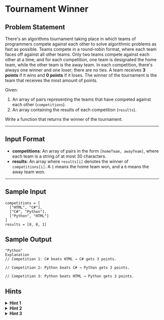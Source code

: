 # Tournament Winner

## Problem Statement

There's an algorithms tournament taking place in which teams of programmers compete against each other to solve algorithmic problems as fast as possible. Teams compete in a round-robin format, where each team faces off against all other teams. Only two teams compete against each other at a time, and for each competition, one team is designated the home team, while the other team is the away team. In each competition, there's always one winner and one loser; there are no ties. A team receives **3 points** if it wins and **0 points** if it loses. The winner of the tournament is the team that receives the most amount of points.

Given:

1. An array of pairs representing the teams that have competed against each other (`competitions`).
2. An array containing the results of each competition (`results`).

Write a function that returns the winner of the tournament.

---

## Input Format

- **competitions**: An array of pairs in the form `[homeTeam, awayTeam]`, where each team is a string of at most 30 characters.
- **results**: An array where `results[i]` denotes the winner of `competitions[i]`. A `1` means the home team won, and a `0` means the away team won.

---

## Sample Input

```plaintext
competitions = [
  ["HTML", "C#"],
  ["C#", "Python"],
  ["Python", "HTML"]
]
results = [0, 0, 1]
```

## Sample Output

```plaintext
"Python"
Explanation
// Competition 1: C# beats HTML → C# gets 3 points.

// Competition 2: Python beats C# → Python gets 3 points.

// Competition 3: Python beats HTML → Python gets 3 points.
```

## Hints

<details> <summary><b>Hint 1</b></summary>
Don't overcomplicate this problem. How would you solve it by hand? Consider that approach, and try to translate it into code.

</details><details> <summary><b>Hint 2</b></summary>
Use a hash table to store the total points collected by each team, with the team names as keys in the hash table. Once you know how many points each team has, how can you determine which one is the winner?

</details><details> <summary><b>Hint 3</b></summary>
Loop through all of the competitions, and update the hash table at every iteration. For each competition, consider the name of the winning team; if the name already exists in the hash table, update that entry by adding 3 points to it. If the team name doesn't exist in the hash table, add a new entry in the hash table with the key as the team name and the value as 3 (since the team won its first competition). While looping through all of the competitions, keep track of the team with the highest score, and at the end of the algorithm, return the team with the highest score.

</details>
